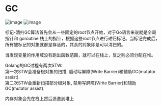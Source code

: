 
# GC

![image](https://github.com/yincongcyincong/ms/blob/main/image/gc1.png)
![image](https://github.com/yincongcyincong/ms/blob/main/image/gc2.png)

标记-清扫GC算法首先会从一些固定的root节点开始，对于Go语言来说就是全局指针和 goroutine 栈上的指针，根据这些root节点进行递归标记。当标记完成后，所有被标记的对象就都是存活的，其余的对象即是可以清扫的。

当发现变量的作用域没有跑出函数范围，就可以在栈上，反之则必须分配在堆。   

Golang的GC过程有两次STW:    
第一次STW会准备根对象的扫描, 启动写屏障(Write Barrier)和辅助GC(mutator assist).     
第二次STW会重新扫描部分根对象, 禁用写屏障(Write Barrier)和辅助GC(mutator assist).        

内存对象会先在栈上然后逃逸到堆上
